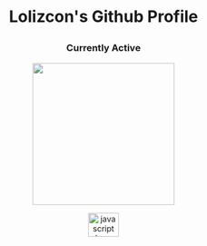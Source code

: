 # <p align="center">Lolizcon's Github Profile</p>
### <p align="center">Currently Active</p>

<p align="center">
  <img height="250px" src="https://lanyard-profile-readme.vercel.app/api/847507038287822909" />
</p>

<div align="center">
  <img src="https://cdn.jsdelivr.net/gh/devicons/devicon/icons/javascript/javascript-original.svg" height="42" width="54" alt="javascript logo"  />
</div>
